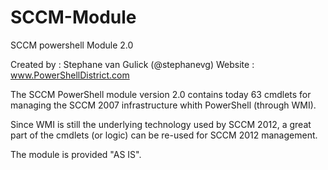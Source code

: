 SCCM-Module
===========

SCCM powershell Module 2.0

Created by : Stephane van Gulick (@stephanevg)
Website : www.PowerShellDistrict.com

The SCCM PowerShell module version 2.0 contains today 63 cmdlets for managing the SCCM 2007 infrastructure whith PowerShell (through WMI).

Since WMI is still the underlying technology used by SCCM 2012, a great part of the cmdlets (or logic) can be re-used for SCCM 2012 management.

The module is provided "AS IS".

